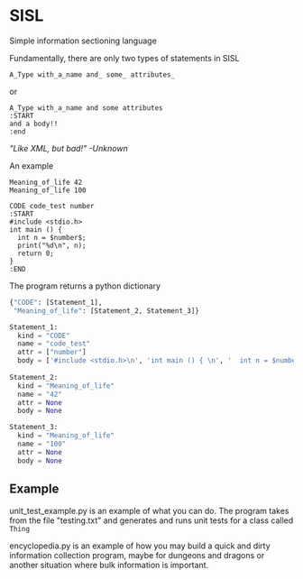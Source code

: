 # SISL
Simple information sectioning language

Fundamentally, there are only two types of statements in SISL
```
A_Type with_a_name and_ some_ attributes_
```
or
```
A_Type with_a_name and some attributes
:START
and a body!!
:end
```

*"Like XML, but bad!"  -Unknown*

An example
```
Meaning_of_life 42
Meaning_of_life 100

CODE code_test number
:START
#include <stdio.h>
int main () { 
  int n = $number$;
  print("%d\n", n); 
  return 0; 
} 
:END
```

The program returns a python dictionary

```python
{"CODE": [Statement_1],
 "Meaning_of_life": [Statement_2, Statement_3]}

Statement_1:
  kind = "CODE"
  name = "code_test"
  attr = ["number"]
  body = ['#include <stdio.h>\n', 'int main () { \n', '  int n = $number$;\n', '  print("%d\\n", n); \n', '  return 0; \n', '} \n']
 
Statement_2:
  kind = "Meaning_of_life"
  name = "42"
  attr = None
  body = None

Statement_3:
  kind = "Meaning_of_life"
  name = "100"
  attr = None
  body = None
```


## Example
unit_test_example.py is an example of what you can do. The program takes from the file "testing.txt" and generates and runs unit tests for a class called `Thing`

encyclopedia.py is an example of how you may build a quick and dirty information collection program, maybe for dungeons and dragons or another situation where bulk information is important.
